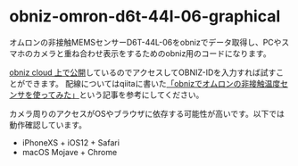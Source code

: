 # obniz-omron-d6t-44l-06-graphical

オムロンの非接触MEMSセンサーD6T-44L-06をobnizでデータ取得し、PCやスマホのカメラと重ね合わせ表示をするためのobniz用のコードになります。

[obniz cloud 上で公開](http://obniz.io/users/959/repo/omron-d6t-graphical.html)しているのでアクセスしてOBNIZ-IDを入力すれば試すことができます。
配線についてはqiitaに書いた[「obnizでオムロンの非接触温度センサを使ってみた」](https://qiita.com/yskmjp/items/db839dfc4002a6c28728)という記事を参考にしてください。

カメラ周りのアクセスがOSやブラウザに依存する可能性が高いです。以下では動作確認しています。
- iPhoneXS + iOS12 + Safari
- macOS Mojave + Chrome
